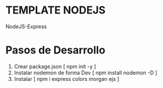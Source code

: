 # TEMPLATE NODEJS
NodeJS-Express

# Pasos de Desarrollo
1. Crear package.json [ npm init -y ]
2. Instalar nodemon de forma Dev [ npm install nodemon -D ]
3. Instalar [ npm i express colors morgan ejs ]